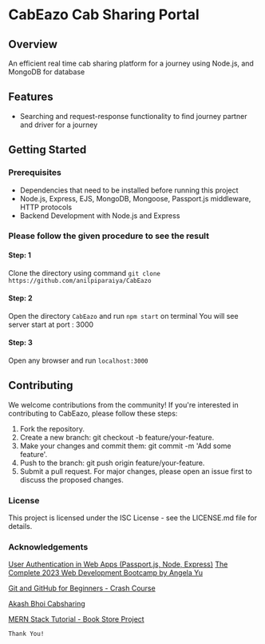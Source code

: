 # CabEazo Cab Sharing Portal

## Overview
An efficient real time cab sharing platform for a journey using Node.js, and MongoDB for database

## Features
- Searching and request-response functionality to find journey partner and driver for a journey

## Getting Started
### Prerequisites
- Dependencies that need to be installed before running this project
- Node.js, Express, EJS, MongoDB, Mongoose, Passport.js middleware, HTTP protocols
- Backend Development with Node.js and Express
 
### Please follow the given procedure to see the result

#### Step: 1
  Clone the directory using command `git clone https://github.com/anilpiparaiya/CabEazo`
#### Step: 2
  Open the directory `CabEazo` and run `npm start` on terminal
  You will see server start at port : 3000
#### Step: 3
   Open any browser and run `localhost:3000`


## Contributing
We welcome contributions from the community! If you're interested in contributing to CabEazo, please follow these steps:

1. Fork the repository.
2. Create a new branch: git checkout -b feature/your-feature.
3. Make your changes and commit them: git commit -m 'Add some feature'.
4. Push to the branch: git push origin feature/your-feature.
5. Submit a pull request.
For major changes, please open an issue first to discuss the proposed changes.

### License
This project is licensed under the ISC License - see the LICENSE.md file for details.

### Acknowledgements

[User Authentication in Web Apps (Passport.js, Node, Express)](https://www.youtube.com/watch?v=F-sFp_AvHc8&t=3468s)
[The Complete 2023 Web Development Bootcamp by Angela Yu](https://www.udemy.com/course/the-complete-web-development-bootcamp/)

[Git and GitHub for Beginners - Crash Course](https://www.youtube.com/watch?v=RGOj5yH7evk&t=2503s)

[Akash Bhoi Cabsharing](https://github.com/Akashbhoi/Cabsharing)

[MERN Stack Tutorial - Book Store Project](https://www.youtube.com/watch?v=-42K44A1oMA&list=PLq8CzP6POlA7-c6YPTPIa3xgjzLMGSh1t&index=2)



`Thank You!`
